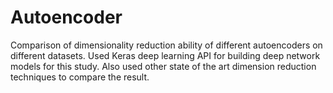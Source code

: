 # Autoencoder
Comparison of  dimensionality reduction ability of different autoencoders on different datasets. Used Keras deep learning API for building deep network models for this study. Also used other state of the art dimension reduction techniques to compare the result.
